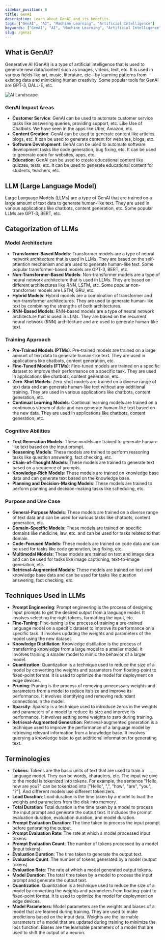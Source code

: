 ```yaml
---
sidebar_position: 8
title: GenAI
description: Learn about GenAI and its benefits.
tags: ["GenAI", "AI", "Machine Learning", "Artificial Intelligence"]
keywords: ["GenAI", "AI", "Machine Learning", "Artificial Intelligence"]
slug: /genai
---
```


## What is GenAI?

Generative AI (GenAI) is a type of artificial intelligence that is used to generate new data/content such as images, videos, text, etc. It is used in various fields like art, music, literature, etc—by learning patterns from existing data and mimicking human creativity. Some popular tools for GenAI are GPT-3, DALL-E, etc.

![AI Landscape](https://github.com/user-attachments/assets/f501bd0f-2a12-4b01-8353-e8c81165db2c)

### GenAI Impact Areas

- **Customer Service**: GenAI can be used to automate customer service tasks like answering queries, providing support, etc. Like Use of Chatbots. We have seen in the apps like Uber, Amazon, etc.
- **Content Creation**: GenAI can be used to generate content like articles, blogs, etc. It can be used to generate content for websites, blogs, etc.
- **Software Development**: GenAI can be used to automate software development tasks like code generation, bug fixing, etc. It can be used to generate code for websites, apps, etc.
- **Education**: GenAI can be used to create educational content like quizzes, tests, etc. It can be used to generate educational content for students, teachers, etc.

## LLM (Large Language Model)

Large Language Models (LLMs) are a type of GenAI that are trained on a large amount of text data to generate human-like text. They are used in various applications like chatbots, content generation, etc. Some popular LLMs are GPT-3, BERT, etc.

## Categorization of LLMs

### Model Architecture

- **Transformer-Based Models**: Transformer models are a type of neural network architecture that is used in LLMs. They are based on the self-attention mechanism and are used to generate human-like text. Some popular transformer-based models are GPT-3, BERT, etc.
- **Non-Transformer-Based Models**: Non-transformer models are a type of neural network architecture that is used in LLMs. They are based on different architectures like RNN, LSTM, etc. Some popular non-transformer models are LSTM, GRU, etc.
- **Hybrid Models**: Hybrid models are a combination of transformer and non-transformer architectures. They are used to generate human-like text by combining the strengths of both architectures.
- **RNN-Based Models**: RNN-based models are a type of neural network architecture that is used in LLMs. They are based on the recurrent neural network (RNN) architecture and are used to generate human-like text.

### Training Approach

- **Pre-Trained Models (PTMs)**:  Pre-trained models are trained on a large amount of text data to generate human-like text. They are used in applications like chatbots, content generation, etc.
- **Fine-Tuned Models (FTMs)**: Fine-tuned models are trained on a specific dataset to improve their performance on a specific task. They are used in applications like chatbots, content generation, etc.
- **Zero-Shot Models**: Zero-shot models are trained on a diverse range of text data and can generate human-like text without any additional training. They are used in various applications like chatbots, content generation, etc.
- **Continual Learning Models**: Continual learning models are trained on a continuous stream of data and can generate human-like text based on the new data. They are used in applications like chatbots, content generation, etc.

### Cognitive Abilities

- **Text Generation Models**: These models are trained to generate human-like text based on the input prompt.
- **Reasoning Models**: These models are trained to perform reasoning tasks like question answering, fact checking, etc.
- **Chain-of-Thought Models**: These models are trained to generate text based on a sequence of prompts.
- **Knowledge-Rich Models**: These models are trained on knowledge base data and can generate text based on the knowledge base.
- **Planning and Decision-Making Models**: These models are trained to perform planning and decision-making tasks like scheduling, etc.

### Purpose and Use Case

- **General-Purpose Models**: These models are trained on a diverse range of text data and can be used for various tasks like chatbots, content generation, etc.
- **Domain-Specific Models**: These models are trained on specific domains like medicine, law, etc. and can be used for tasks related to that domain.
- **Code-Focused Models**: These models are trained on code data and can be used for tasks like code generation, bug fixing, etc.
- **Multimodal Models**: These models are trained on text and image data and can be used for tasks like image captioning, text-to-image generation, etc.
- **Retrieval-Augmented Models**: These models are trained on text and knowledge base data and can be used for tasks like question answering, fact checking, etc.

## Techniques Used in LLMs

- **Prompt Engineering**: Prompt engineering is the process of designing input prompts to get the desired output from a language model. It involves selecting the right tokens, formatting the input, etc.
- **Fine-Tuning**: Fine-tuning is the process of training a pre-trained language model on a specific dataset to improve its performance on a specific task. It involves updating the weights and parameters of the model using the new dataset.
- **Knowledge Distillation**: Knowledge distillation is the process of transferring knowledge from a large model to a smaller model. It involves training a smaller model to mimic the behavior of a larger model.
- **Quantization**: Quantization is a technique used to reduce the size of a model by converting the weights and parameters from floating-point to fixed-point format. It is used to optimize the model for deployment on edge devices.
- **Pruning**: Pruning is the process of removing unnecessary weights and parameters from a model to reduce its size and improve its performance. It involves identifying and removing redundant connections in the model.
- **Sparsity**: Sparsity is a technique used to introduce zeros in the weights and parameters of a model to reduce its size and improve its performance. It involves setting some weights to zero during training.
- **Retrieval-Augmented Generation**: Retrieval-augmented generation is a technique used to improve the performance of a language model by retrieving relevant information from a knowledge base. It involves querying a knowledge base to get additional information for generating text.

## Terminologies

- **Tokens**: Tokens are the basic units of text that are used to train a language model. They can be words, characters, etc. The input we give to the model is tokenized into tokens. For example, the sentence "Hello, how are you?" can be tokenized into ["Hello", ",", "how", "are", "you", "?"]. And different models use different tokenizers.
- **Load Duration**: Load duration is the time taken by a model to load the weights and parameters from the disk into memory.
- **Total Duration**: Total duration is the time taken by a model to process the input prompt and generate the output text. It includes the prompt evaluation duration, evaluation duration, and model duration.
- **Prompt Evaluation Duration**: The time taken to process the input prompt before generating the output.
- **Prompt Evaluation Rate**: The rate at which a model processed input tokens.
- **Prompt Evaluation Count**: The number of tokens processed by a model (input tokens).
- **Evaluation Duration**: The time taken to generate the output text.
- **Evaluation Count**: The number of tokens generated by a model (output tokens).
- **Evaluation Rate**: The rate at which a model generated output tokens.
- **Model Duration**: The total time taken by a model to process the input prompt and generate the output text.
- **Quantization**: Quantization is a technique used to reduce the size of a model by converting the weights and parameters from floating-point to fixed-point format. It is used to optimize the model for deployment on edge devices.
- **Model Parameters**: Model parameters are the weights and biases of a model that are learned during training. They are used to make predictions based on the input data. Weights are the learnable parameters of a model that are updated during training to minimize the loss function. Biases are the learnable parameters of a model that are used to shift the output of a neuron.